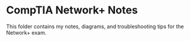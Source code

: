 # CompTIA Network+ Notes
This folder contains my notes, diagrams, and troubleshooting tips for the Network+ exam.
